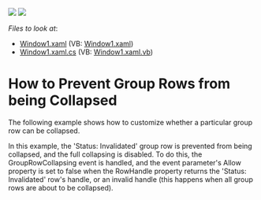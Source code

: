 <!-- default badges list -->
[![](https://img.shields.io/badge/Open_in_DevExpress_Support_Center-FF7200?style=flat-square&logo=DevExpress&logoColor=white)](https://supportcenter.devexpress.com/ticket/details/E2024)
[![](https://img.shields.io/badge/📖_How_to_use_DevExpress_Examples-e9f6fc?style=flat-square)](https://docs.devexpress.com/GeneralInformation/403183)
<!-- default badges end -->
<!-- default file list -->
*Files to look at*:

* [Window1.xaml](./CS/DXGrid_PreventGroupRowFromCollapsing/Window1.xaml) (VB: [Window1.xaml](./VB/DXGrid_PreventGroupRowFromCollapsing/Window1.xaml))
* [Window1.xaml.cs](./CS/DXGrid_PreventGroupRowFromCollapsing/Window1.xaml.cs) (VB: [Window1.xaml.vb](./VB/DXGrid_PreventGroupRowFromCollapsing/Window1.xaml.vb))
<!-- default file list end -->
# How to Prevent Group Rows from being Collapsed


<p>The following example shows how to customize whether a particular group row can be collapsed.</p><p>In this example, the 'Status: Invalidated' group row is prevented from being collapsed, and the full collapsing is disabled. To do this, the GroupRowCollapsing event is handled, and the event parameter's Allow property is set to false when the RowHandle property returns the 'Status: Invalidated' row's handle, or an invalid handle (this happens when all group rows are about to be collapsed).</p>

<br/>


